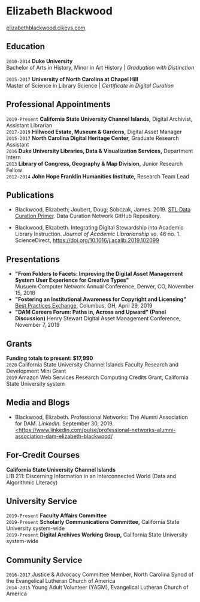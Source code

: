 
# Elizabeth Blackwood

<div id="webaddress">
<a href="http://elizabethblackwood.cikeys.com/">elizabethblackwood.cikeys.com</a>
</div>

## Education

`2010-2014`
__Duke University__   
Bachelor of Arts in History, Minor in Art History | *Graduation with Distinction*

`2015-2017`
__University of North Carolina at Chapel Hill__   
Master of Science in Library Science | *Certificate in Digital Curation*

## Professional Appointments
`2019-Present` 
__California State University Channel Islands,__ Digital Archivist, Assistant Librarian   
`2017-2019` __Hillwood Estate, Museum & Gardens,__ Digital Asset Manager   
`2015-2017` __North Carolina Digital Heritage Center,__ Graduate Research Assistant  
`2016` __Duke University Libraries, Data & Visualization Services,__ Department Intern   
`2013` __Library of Congress, Geography & Map Division,__ Junior Research Fellow   
`2012-2014` __John Hope Franklin Humanities Institute,__ Research Team Lead   


## Publications
- Blackwood, Elizabeth; Joubert, Doug; Sobczak, James. 2019. <a href="https://github.com/DataCurationNetwork/data-primers/blob/master/STL%20Data%20Curation%20Primer/STL-data-curation-primer.md">STL Data Curation Primer</a>. Data Curation Network GitHub Repository.

- Blackwood, Elizabeth. Integrating Digital Stewardship into Academic Library Instruction. *Journal of Academic Librarianship* vo. 46 no. 1. ScienceDirect, <a href="https://doi.org/10.1016/j.acalib.2019.102099">https://doi.org/10.1016/j.acalib.2019.102099</a>

## Presentations
- **"From Folders to Facets: Improving the Digital Asset Management System User Experience for Creative Types"**   
  Musuem Computer Network Annual Conference, Denver, CO, November 15, 2018
- **"Fostering an Institutional Awareness for Copyright and Licensing"**
  <a href="https://bpexchange.wordpress.com/2019-conference/2019-schedule/">Best Practices Exchange</a>, Columbus, OH, April 29, 2019
- **"DAM Careers Forum: Paths in, Across and Upward" (Panel Discussion)**
  Henry Stewart Digital Asset Management Conference, November 7, 2019

## Grants
**Funding totals to present: $17,990**   
`2020` California State University Channel Islands Faculty Research and Development Mini Grant   
`2019` Amazon Web Services Research Computing Credits Grant, California State University system  
 

## Media and Blogs
- Blackwood, Elizabeth. Professional Networks: The Alumni Association for DAM. *LinkedIn.* September 30, 2019. <a href= "https://www.linkedin.com/pulse/professional-networks-alumni-association-dam-elizabeth-blackwood/"><https://www.linkedin.com/pulse/professional-networks-alumni-association-dam-elizabeth-blackwood/</a>

## For-Credit Courses
**California State University Channel Islands**   
LIB 211: Discerning Information in an Interconnected World (Data and Algorithmic Literacy)

## University Service
`2019-Present` **Faculty Affairs Committee**   
`2019-Present` **Scholarly Communications Committee,** California State University system-wide   
`2019-Present` **Digital Archives Working Group,** California State University system-wide   

## Community Service
`2016-2017` Justice & Advocacy Committee Member, North Carolina Synod of the Evangelical Lutheran Church of America   
`2014-2015` Young Adult Volunteer (YAGM), Evangelical Lutheran Church of America

<!-- ### Footer

Last updated: January 2020 -->


